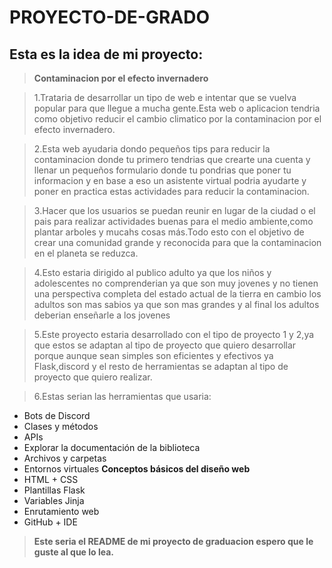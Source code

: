 # PROYECTO-DE-GRADO
## Esta es la idea de mi proyecto:
>**Contaminacion por el efecto invernadero**

>1.Trataria de desarrollar un tipo de web e intentar que se vuelva popular para que llegue a mucha gente.Esta web o aplicacion tendria como objetivo reducir el cambio climatico por la contaminacion por el efecto invernadero.

>2.Esta web ayudaria dondo pequeños tips para reducir la contaminacion donde tu primero tendrias que crearte una cuenta y llenar un pequeños formulario donde tu pondrias que poner tu informacion y en base a eso un asistente virtual podria ayudarte y poner en practica estas actividades para reducir la contaminacion.

>3.Hacer que los usuarios se puedan reunir en lugar de la ciudad o el pais para realizar actividades buenas para el medio ambiente,como plantar arboles y mucahs cosas más.Todo esto con el objetivo de crear una comunidad grande y reconocida para que la contaminacion en el planeta se reduzca.

>4.Esto estaria dirigido al publico adulto ya que los niños y adolescentes no comprenderian ya que son muy jovenes y no tienen una perspectiva completa del estado actual de la tierra en cambio los adultos son mas sabios ya que son mas grandes y al final los adultos deberian enseñarle a los jovenes

>5.Este proyecto estaria desarrollado con el tipo de proyecto 1 y 2,ya que estos se adaptan al tipo de proyecto que quiero desarrollar porque aunque sean simples son eficientes y efectivos ya Flask,discord y el resto de herramientas se adaptan al tipo de proyecto que quiero realizar.

>6.Estas serian las herramientas que usaria:
- Bots de Discord
- Clases y métodos
- APIs
- Explorar la documentación de la biblioteca
- Archivos y carpetas
- Entornos virtuales
**Conceptos básicos del diseño web**
- HTML + CSS
- Plantillas Flask
- Variables Jinja 
- Enrutamiento web
- GitHub + IDE


>**Este seria el README de mi proyecto de graduacion espero que le guste al que lo lea.**
